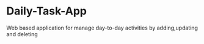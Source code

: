 # Daily-Task-App
Web based application for manage day-to-day activities by adding,updating and deleting
